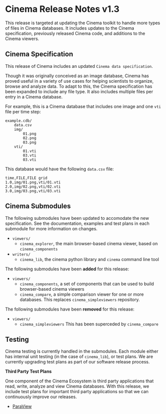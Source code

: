 # Cinema Release Notes v1.3

This release is targeted at updating the Cinema toolkit to handle more types of files in Cinema databases.
It includes updates to the Cinema specification, previously released Cinema code, and additions to the
Cinema viewers.

## Cinema Specification

This release of Cinema includes an updated `Cinema data specification`.

Though it was originally conceived as an image database, Cinema has proved useful in a variety of 
use cases for helping scientists to organize, browse and analyze data. To adapt to this, the Cinema 
specification has been expanded to include any file type. It also includes multiple files per 
entry in a Cinema database.

For example, this is a Cinema database that includes one image and one `vti` file per 
time step: 

```
example.cdb/
    data.csv
    img/
        01.png
        02.png
        03.png
    vti/
        01.vti
        03.vti
        03.vti
```

This database would have the following `data.csv` file:

```
time,FILE,FILE grid
1.0,img/01.png,vti/01.vti
2.0,img/02.png,vti/02.vti
3.0,img/03.png,vti/03.vti
```

## Cinema Submodules

The following submodules have been updated to accomodate the new specification. See the documentation,
examples and test plans in each submodule for more information on changes.

- `viewers/`
    - `cinema_explorer`, the main browser-based cinema viewer, based on `cinema_components`
- `writers/`
    - `cinema_lib`, the cinema python library and `cinema` command line tool

The following submodules have been **added** for this release:

- `viewers/`
    - `cinema_components`, a set of components that can be used to build browser-based cinema viewers 
    - `cinema_compare`, a simple comparison viewer for one or more databases.
      This replaces `cinema_simpleviewers` repository.

The following submodules have been **removed** for this release:

- `viewers/`
    - `cinema_simpleviewers` This has been superceded by `cinema_compare`

## Testing

Cinema testing is currently handled in the submodules. Each module either has internal unit testing (in the case of `cinema_lib`), or test plans. We are currently upgrading test plans as part of our software release process.

**Third Party Test Plans**

One component of the Cinema Ecosystem is third party applications that read, write, analyze and view Cinema databases. With this release, we include test plans for important third party applications so that we can continuously improve our releases.

- [ParaView](testplans/paraview/testplan.md)
